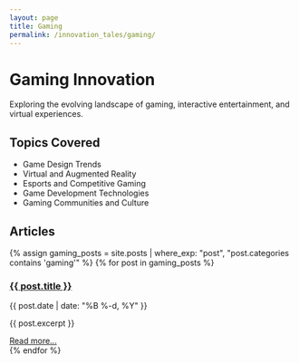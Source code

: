 ```yaml
---
layout: page
title: Gaming
permalink: /innovation_tales/gaming/
---
```


# Gaming Innovation

Exploring the evolving landscape of gaming, interactive entertainment, and virtual experiences.

## Topics Covered

- Game Design Trends
- Virtual and Augmented Reality
- Esports and Competitive Gaming
- Game Development Technologies
- Gaming Communities and Culture

## Articles

{% assign gaming_posts = site.posts | where_exp: "post", "post.categories contains 'gaming'" %}
{% for post in gaming_posts %}
  <div class="post-preview">
    <h3><a href="{{ post.url | relative_url }}">{{ post.title }}</a></h3>
    <p class="post-meta">{{ post.date | date: "%B %-d, %Y" }}</p>
    <p>{{ post.excerpt }}</p>
    <a href="{{ post.url | relative_url }}">Read more...</a>
  </div>
{% endfor %}
